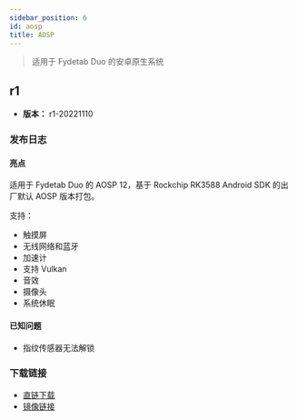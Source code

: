 ```yaml
---
sidebar_position: 6
id: aosp
title: AOSP
---
```

> 适用于 Fydetab Duo 的安卓原生系统

## r1
- **版本：** r1-20221110

### 发布日志

#### 亮点

适用于 Fydetab Duo 的 AOSP 12，基于 Rockchip RK3588 Android SDK 的出厂默认 AOSP 版本打包。

支持：
- 触摸屏
- 无线网络和蓝牙
- 加速计
- 支持 Vulkan
- 音效
- 摄像头
- 系统休眠

#### 已知问题
- 指纹传感器无法解锁

###  下载链接

- [直链下载](https://download.fydeos.io/fydetabduo/fydetab_duo-aosp12-update-20221110.img.xz)
- [镜像链接](https://fydeos-my.sharepoint.cn/:u:/g/personal/fyde_fydeos_partner_onmschina_cn/ERfwvQ4V5uFArZzHb2Qkj1cBpNTgksyZFCsU8qffWCKbZw?e=awT4vT)
